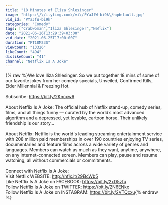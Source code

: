 ```yaml
---
title: "18 Minutes of Iliza Shlesinger"
image: "https:\/\/i.ytimg.com\/vi\/PYaJfW-bi9k\/hqdefault.jpg"
vid_id: "PYaJfW-bi9k"
categories: "Comedy"
tags: ["Crabwoman","Iliza Shlesinger","Neflix"]
date: "2021-06-26T13:29:39+03:00"
vid_date: "2021-06-25T17:00:00Z"
duration: "PT18M23S"
viewcount: "13326"
likeCount: "494"
dislikeCount: "41"
channel: "Netflix Is A Joke"
---
```

{% raw %}We love Iliza Shlesinger. So we put together 18 mins of some of our favorite jokes from her comedy specials, Unveiled, Confirmed Kills, Elder Millennial &amp; Freezing Hot.<br /><br />Subscribe: <a rel="nofollow" target="blank" href="https://bit.ly/2Kncxw6">https://bit.ly/2Kncxw6</a><br /><br />About Netflix Is A Joke: The official hub of Netflix stand-up, comedy series, films, and all things funny — curated by the world’s most advanced algorithm and a depressed, yet lovable, cartoon horse. Their unlikely friendship is our story… <br /><br />About Netflix: Netflix is the world's leading streaming entertainment service with 208 million paid memberships in over 190 countries enjoying TV series, documentaries and feature films across a wide variety of genres and languages. Members can watch as much as they want, anytime, anywhere, on any internet-connected screen. Members can play, pause and resume watching, all without commercials or commitments.<br /><br />Connect with Netflix Is A Joke: <br />Visit Netflix WEBSITE: <a rel="nofollow" target="blank" href="http://nflx.it/29BcWb5">http://nflx.it/29BcWb5</a> <br />Like Netflix Is A Joke on FACEBOOK: <a rel="nofollow" target="blank" href="https://bit.ly/2xD5zfu">https://bit.ly/2xD5zfu</a> <br />Follow Netflix Is A Joke on TWITTER: <a rel="nofollow" target="blank" href="https://bit.ly/2N6ENkx">https://bit.ly/2N6ENkx</a> <br />Follow Netflix Is A Joke on INSTAGRAM: <a rel="nofollow" target="blank" href="https://bit.ly/2VTQcxu">https://bit.ly/2VTQcxu</a>{% endraw %}
